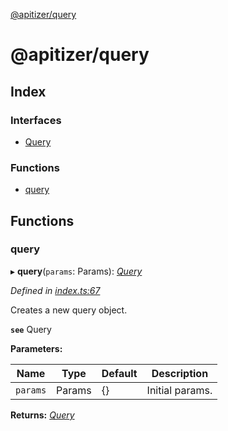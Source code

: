 [@apitizer/query](README.md)

# @apitizer/query

## Index

### Interfaces

* [Query](interfaces/query.md)

### Functions

* [query](README.md#query)

## Functions

###  query

▸ **query**(`params`: Params): *[Query](interfaces/query.md)*

*Defined in [index.ts:67](https://github.com/jeanfortheweb/apitizer/blob/d3b0b74/packages/query/src/index.ts#L67)*

Creates a new query object.

**`see`** Query

**Parameters:**

Name | Type | Default | Description |
------ | ------ | ------ | ------ |
`params` | Params | {} | Initial params.  |

**Returns:** *[Query](interfaces/query.md)*
